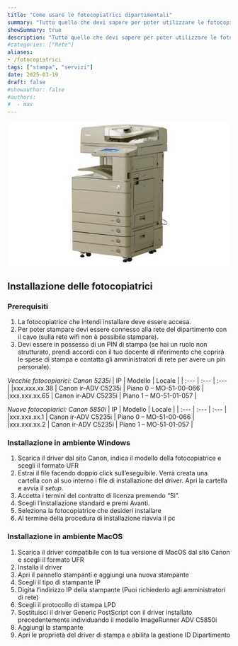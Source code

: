 ```yaml
---
title: "Come usare le fotocopiatrici dipartimentali"
summary: "Tutto quello che devi sapere per poter utilizzare le fotocopiatrici dipartimentali"
showSummary: true
description: "Tutto quello che devi sapere per poter utilizzare le fotocopiatrici dipartimentali"
#categories: ["Rete"]
aliases:
- /fotocopiatrici
tags: ["stampa", "servizi"]
date: 2025-03-19
draft: false
#showauthor: false
#authors:
#  - max
---
```

![Canon](featured.jpg)

## Installazione delle fotocopiatrici


### Prerequisiti

1. La fotocopiatrice che intendi installare deve essere accesa.
2. Per poter stampare devi essere connesso alla rete del dipartimento con il cavo (sulla rete wifi non è possibile stampare).
3. Devi essere in possesso di un PIN di stampa (se hai un ruolo non strutturato, prendi accordi con il tuo docente di riferimento che coprirà le spese di stampa e contatta gli amministratori di rete per avere un pin personale).


*Vecchie fotocopiarici: Canon 5235i*
| IP            | Modello               | Locale                 |
| :---         | :---                  | :---                   |
|xxx.xxx.xx.38  | Canon ir-ADV C5235i   | Piano 0 – MO-51-00-066 |
|xxx.xxx.xx.65  | Canon ir-ADV C5235i   | Piano 1 – MO-51-01-057 |

*Nuove fotocopiarici: Canon 5850i*
| IP            | Modello               | Locale                 |
| :---         | :---                  | :---                   |
|xxx.xxx.xx.1  | Canon ir-ADV C5235i   | Piano 0 – MO-51-00-066 |
|xxx.xxx.xx.2  | Canon ir-ADV C5235i   | Piano 1 – MO-51-01-057 |

### Installazione in ambiente Windows

1. Scarica il driver dal sito Canon, indica il modello della fotocopiatrice e scegli il formato UFR
2. Estrai il file facendo doppio click sull’eseguibile. Verrà creata una cartella con al suo interno i file di installazione del driver. Apri la cartella e avvia il *setup*.
3. Accetta i termini del contratto di licenza premendo “Sì”.
4. Scegli l’installazione standard e premi Avanti.
5. Seleziona la fotocopiatrice che desideri installare
6. Al termine della procedura di installazione riavvia il pc

### Installazione in ambiente MacOS

1. Scarica il driver compatibile con la tua versione di MacOS dal sito Canon e scegli il formato UFR
2. Installa il driver
3. Apri il pannello stampanti e aggiungi una nuova stampante
4. Scegli il tipo di stampante IP
5. Digita l’indirizzo IP della stampante (Puoi richiederlo agli amministratori di rete)
6. Scegli il protocollo di stampa LPD
7. Sostituisci il driver Generic PostScript con il driver installato precedentemente individuando il modello ImageRunner ADV C5850i
8. Aggiungi la stampante
9. Apri le proprietà del driver di stampa e abilita la gestione ID Dipartimento


